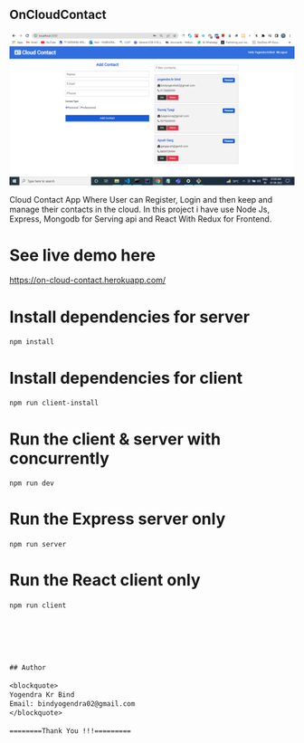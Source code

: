 

## OnCloudContact

![image](https://github.com/yogendrabind/OnCloudContact/blob/master/OnCloudImage.png)

Cloud Contact App Where User can Register, Login and then keep and manage their contacts in the cloud. In this project i have use Node Js, Express, Mongodb for Serving api and React With Redux for Frontend.

# See live demo here

https://on-cloud-contact.herokuapp.com/

# Install dependencies for server

```
npm install
```

# Install dependencies for client

```
npm run client-install
```

# Run the client & server with concurrently

```
npm run dev
```

# Run the Express server only

```
npm run server
```

# Run the React client only

```
npm run client
```


```





## Author

<blockquote>
Yogendra Kr Bind
Email: bindyogendra02@gmail.com
</blockquote>

========Thank You !!!=========

